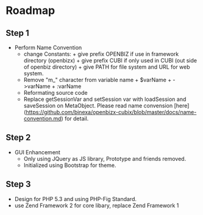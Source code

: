 Roadmap
=======

Step 1
------
* Perform Name Convention
  - change Constants:
        + give prefix OPENBIZ if use in framework directory (openbizx)
        + give prefix CUBI if only used in CUBI (out side of openbiz directory)
        + give PATH for file system and URL for web system.
  - Remove "m_" character from variable name
        + $varName
        + ->varName
        + :varName
  - Reformating source code
  - Replace getSessionVar and setSession var with loadSession and saveSession on MetaObject.
    Please read name convension [here] (https://github.com/binexa/openbizx-cubix/blob/master/docs/name-convention.md)  for detail.

Step 2
------
* GUI Enhancement
  - Only using JQuery as JS library, Prototype and friends removed.
  - Initialized using Bootstrap for theme.

Step 3
------
* Design for PHP 5.3 and using PHP-Fig Standard.
* use Zend Framework 2 for core libary, replace Zend Framework 1
